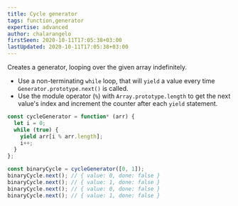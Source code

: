 ```yaml
---
title: Cycle generator
tags: function,generator
expertise: advanced
author: chalarangelo
firstSeen: 2020-10-11T17:05:38+03:00
lastUpdated: 2020-10-11T17:05:38+03:00
---
```


Creates a generator, looping over the given array indefinitely.

- Use a non-terminating `while` loop, that will `yield` a value every time `Generator.prototype.next()` is called.
- Use the module operator (`%`) with `Array.prototype.length` to get the next value's index and increment the counter after each `yield` statement.

```js
const cycleGenerator = function* (arr) {
  let i = 0;
  while (true) {
    yield arr[i % arr.length];
    i++;
  }
};
```

```js
const binaryCycle = cycleGenerator([0, 1]);
binaryCycle.next(); // { value: 0, done: false }
binaryCycle.next(); // { value: 1, done: false }
binaryCycle.next(); // { value: 0, done: false }
binaryCycle.next(); // { value: 1, done: false }
```

